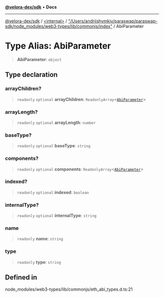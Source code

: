 [**@velora-dex/sdk**](../../../../README.md) • **Docs**

***

[@velora-dex/sdk](../../../../globals.md) / [\<internal\>](../../../README.md) / ["/Users/andriishymkiv/paraswap/paraswap-sdk/node\_modules/web3-types/lib/commonjs/index"](../README.md) / AbiParameter

# Type Alias: AbiParameter

> **AbiParameter**: `object`

## Type declaration

### arrayChildren?

> `readonly` `optional` **arrayChildren**: `ReadonlyArray`\<[`AbiParameter`](AbiParameter.md)\>

### arrayLength?

> `readonly` `optional` **arrayLength**: `number`

### baseType?

> `readonly` `optional` **baseType**: `string`

### components?

> `readonly` `optional` **components**: `ReadonlyArray`\<[`AbiParameter`](AbiParameter.md)\>

### indexed?

> `readonly` `optional` **indexed**: `boolean`

### internalType?

> `readonly` `optional` **internalType**: `string`

### name

> `readonly` **name**: `string`

### type

> `readonly` **type**: `string`

## Defined in

node\_modules/web3-types/lib/commonjs/eth\_abi\_types.d.ts:21

